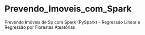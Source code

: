 # Prevendo_Imoveis_com_Spark
Prevendo Imóveis de Sp com Spark (PySpark) - Regressão Linear e Regressão por Florestas Ateatórias
